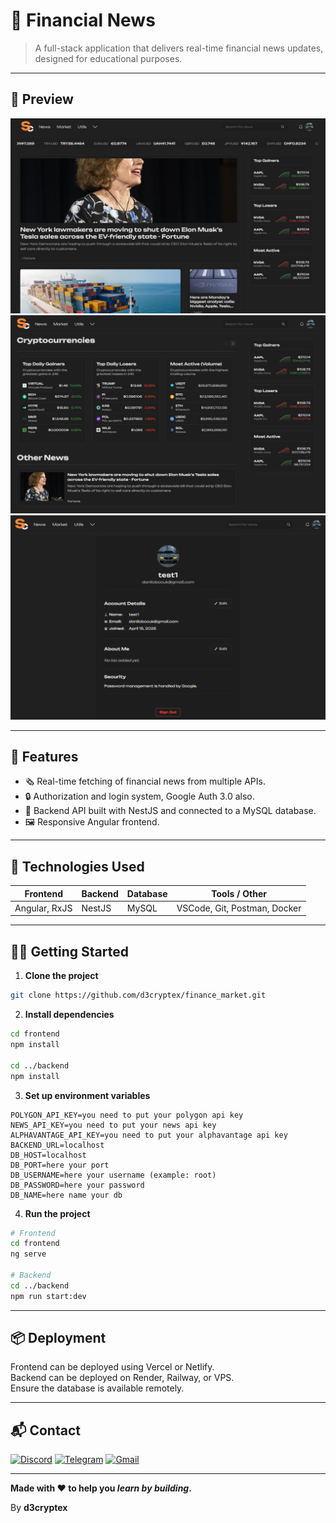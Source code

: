 # 📰 Financial News

> A full-stack application that delivers real-time financial news updates, designed for educational purposes.

---

## 📸 Preview

![Preview1](screenshots/fin_1.png)
![Preview2](screenshots/fin_2.png)
![Preview3](screenshots/fin_3.png)

---

## 🚀 Features

- 🗞️ Real-time fetching of financial news from multiple APIs.
- 🔒 Authorization and login system, Google Auth 3.0 also.
- 💾 Backend API built with NestJS and connected to a MySQL database.
- 🖼️ Responsive Angular frontend.

---

## 🧰 Technologies Used

| Frontend       | Backend    | Database | Tools / Other                     |
|----------------|------------|----------|----------------------------------|
| Angular, RxJS  | NestJS     | MySQL    | VSCode, Git, Postman, Docker     |

---

## 🧑‍💻 Getting Started

1. **Clone the project**
```bash
git clone https://github.com/d3cryptex/finance_market.git
```

2. **Install dependencies**
```bash
cd frontend
npm install

cd ../backend
npm install
```

3. **Set up environment variables**
```env
POLYGON_API_KEY=you need to put your polygon api key
NEWS_API_KEY=you need to put your news api key
ALPHAVANTAGE_API_KEY=you need to put your alphavantage api key
BACKEND_URL=localhost
DB_HOST=localhost
DB_PORT=here your port
DB_USERNAME=here your username (example: root)
DB_PASSWORD=here your password
DB_NAME=here name your db
```

4. **Run the project**
```bash
# Frontend
cd frontend
ng serve

# Backend
cd ../backend
npm run start:dev
```

---

## 📦 Deployment

Frontend can be deployed using Vercel or Netlify.  
Backend can be deployed on Render, Railway, or VPS.  
Ensure the database is available remotely.

---

## 📬 Contact

[![Discord](https://img.shields.io/badge/Discord-%235865F2.svg?style=flat-square&logo=discord&logoColor=white)](https://discord.com/users/your-id)
[![Telegram](https://img.shields.io/badge/Telegram-2CA5E0?style=flat-square&logo=telegram&logoColor=white)](https://t.me/your-handle)
[![Gmail](https://img.shields.io/badge/Gmail-D14836?style=flat-square&logo=gmail&logoColor=white)](mailto:your@email)

---

**Made with ❤️ to help you _learn by building_.**

By **d3cryptex**
